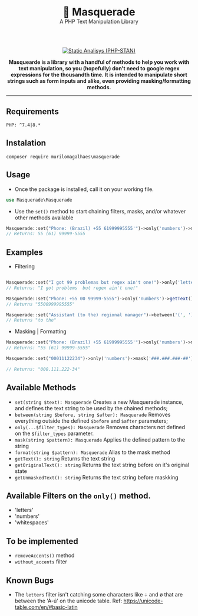 
<div align="center">
<h1 style="margin-bottom: 0px">🦝 Masquerade</h1> 
<span>A PHP Text Manipulation Library</span>

<br></br>

[![Static Analisys (PHP-STAN)](https://github.com/murilomagalhaes/masquerade/actions/workflows/static_analysis.yml/badge.svg)](https://github.com/murilomagalhaes/masquerade/actions/workflows/static_analysis.yml)


**Masquearde is a library with a handful of methods to help you work with text manipulation, so you (hopefully) don't need to google regex expressions for the thousandth time. It is intended to manipulate short strings such as form inputs and alike, even providing masking/formatting methods.**

</div>

<hr></hr>

## Requirements
`PHP: ^7.4|8.*`
  
## Instalation
 `composer require murilomagalhaes\masquerade`

## Usage
- Once the package is installed, call it on your working file. 
``` php
use Masquerade\Masquerade
```
- Use the `set()` method to start chaining filters, masks, and/or whatever other methods available
``` php
Masquerade::set("Phone: (Brazil) +55 61999995555'")->only('numbers')->mask('## (##) #####-####')->getText();
// Returns: 55 (61) 99999-5555
```

## Examples

- Filtering
``` php

Masquerade::set("I got 99 problemas but regex ain't one!")->only('letters', 'whitespaces')->getText();
// Returns: "I got problems  but regex ain't one!"

Masquerade::set("Phone: +55 00 99999-5555")->only('numbers')->getText();
// Returns "5500999995555"

Masquerade::set("Assistant (to the) regional manager")->between('(', ')')->getText();
// Returns "to the"
```


- Masking | Formatting 
``` php
Masquerade::set("Phone: (Brazil) +55 61999995555'")->only('numbers')->mask('## (##) #####-####')->getText();
// Returns: "55 (61) 99999-5555"

Masquerade::set("00011122234")->only('numbers')->mask('###.###.###-##')->getText();

// Returns: "000.111.222-34"
```

## Available Methods
- `set(string $text): Masquerade` Creates a new Masquerade instance, and defines the text string to be used by the chained methods;
- `between(string $before, string $after): Masquerade` Removes everything outside the defined `$before` and `$after` parameters;
- `only(...$filter_types): Masquerade` Removes characters not defined on the `$filter_types` parameter. 
- `mask(string $pattern): Masquerade` Applies the defined pattern to the string
- `format(string $pattern): Masquerade` Alias to the mask method
- `getText(): string` Returns the text string
- `getOriginalText(): string` Returns the text string before on it's original state
- `getUnmaskedText(): string` Returns the text string before maskking


## Available Filters on the `only()` method.
- 'letters'
- 'numbers'
- 'whitespaces'

## To be implemented
- `removeAccents()` method
- `without_accents` filter

## Known Bugs
- The `letters` filter isn't catching some characters like ÷ and ø that are between the 'À-ú' on the unicode table. Ref: https://unicode-table.com/en/#basic-latin

